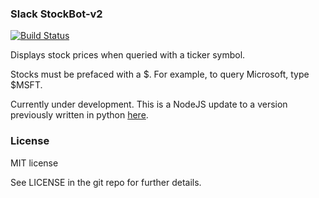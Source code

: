 ### Slack StockBot-v2

[![Build Status](https://travis-ci.org/mraypold/slack-stockbot-v2.svg?branch=master)](https://travis-ci.org/mraypold/slack-stockbot-v2)

Displays stock prices when queried with a ticker symbol.

Stocks must be prefaced with a $. For example, to query Microsoft, type $MSFT.

Currently under development. This is a NodeJS update to a version previously written in python [here](https://github.com/mraypold/slack-stockbot).

### License

MIT license

See LICENSE in the git repo for further details.
